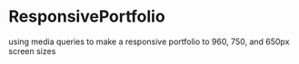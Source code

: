 # ResponsivePortfolio
using media queries to make a responsive portfolio to 960, 750, and 650px screen sizes
